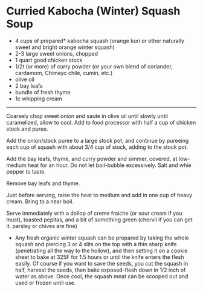 # Curried Kabocha (Winter) Squash Soup

* 4 cups of prepared* kabocha squash (orange kuri or other naturally sweet and bright orange winter squash)
* 2-3 large sweet onions, chopped
* 1 quart good chicken stock
* 1/2t (or more) of curry powder (or your own blend of coriander, cardamom, Chimayo chile, cumin, etc.)
* olive oil
* 2 bay leafs
* bundle of fresh thyme
* 1c whipping cream

---

Coarsely chop sweet onion and saute in olive oil until slowly until caramelized, allow to cool. Add to food processor with half a cup of chicken stock and puree.

Add the onion/stock puree to a large stock pot, and continue by pureeing each cup of squash with about 3/4 cup of stock, adding to the stock pot.

Add the bay leafs, thyme, and curry powder and simmer, covered, at low-medium heat for an hour. Do not let boil-bubble excessively. Salt and whie pepper to taste.

Remove bay leafs and thyme.

Just before serving, raise the heat to medium and add in one cup of heavy cream. Bring to a near boil.

Serve immediately with a dollop of creme fraiche (or sour cream if you must), toasted pepitas, and a bit of something green (chervil if you can get it. parsley or chives are fine)

* Any fresh organic winter squash can be prepared by taking the whole squash and piercing 3 or 4 slits on the top with a thin sharp knife (penetrating all the way to the hollow), and then setting it on a cookie sheet to bake at 325F for 1.5 hours or until the knife enters the flesh easily. Of course if you want to save the seeds, you cut the squash in half, harvest the seeds, then bake exposed-flesh down in 1/2 inch of water as above. Once cool, the squash meat can be scooped out and used or frozen until use.
